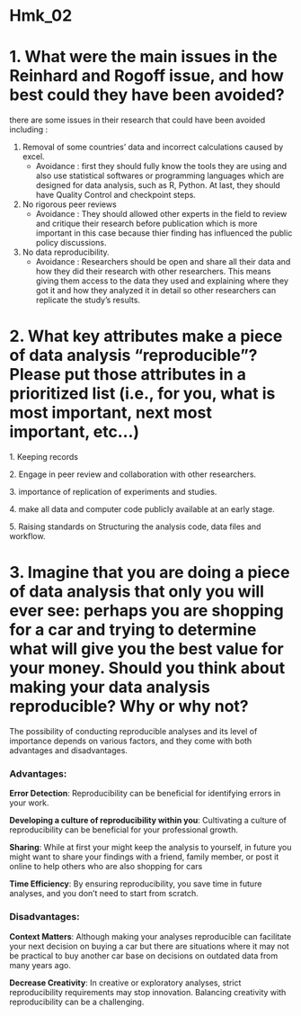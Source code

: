 Hmk_02
================

# 1. What were the main issues in the Reinhard and Rogoff issue, and how best could they have been avoided?

there are some issues in their research that could have been avoided
including :

1.  Removal of some countries’ data and incorrect calculations caused by
    excel.
    - Avoidance : first they should fully know the tools they are using
      and also use statistical softwares or programming languages which
      are designed for data analysis, such as R, Python. At last, they
      should have Quality Control and checkpoint steps.
2.  No rigorous peer reviews
    - Avoidance : They should allowed other experts in the field to
      review and critique their research before publication which is
      more important in this case because thier finding has influenced
      the public policy discussions.
3.  No data reproducibility.
    - Avoidance : Researchers should be open and share all their data
      and how they did their research with other researchers. This means
      giving them access to the data they used and explaining where they
      got it and how they analyzed it in detail so other researchers can
      replicate the study’s results.

# 2. What key attributes make a piece of data analysis “reproducible”? Please put those attributes in a prioritized list (i.e., for you, what is most important, next most important, etc…)

1\. Keeping records

2\. Engage in peer review and collaboration with other researchers.

3\. importance of replication of experiments and studies.

4\. make all data and computer code publicly available at an early
stage.

5\. Raising standards on Structuring the analysis code, data files and
workflow.

# 3. Imagine that you are doing a piece of data analysis that only you will ever see: perhaps you are shopping for a car and trying to determine what will give you the best value for your money. Should you think about making your data analysis reproducible? Why or why not?

The possibility of conducting reproducible analyses and its level of
importance depends on various factors, and they come with both
advantages and disadvantages.

### Advantages:

**Error Detection**: Reproducibility can be beneficial for identifying
errors in your work.

**Developing a culture of reproducibility within you**: Cultivating a
culture of reproducibility can be beneficial for your professional
growth.

**Sharing**: While at first your might keep the analysis to yourself, in
future you might want to share your findings with a friend, family
member, or post it online to help others who are also shopping for cars

**Time Efficiency**: By ensuring reproducibility, you save time in
future analyses, and you don’t need to start from scratch.

### Disadvantages:

**Context Matters**: Although making your analyses reproducible can
facilitate your next decision on buying a car but there are situations
where it may not be practical to buy another car base on decisions on
outdated data from many years ago.

**Decrease Creativity**: In creative or exploratory analyses, strict
reproducibility requirements may stop innovation. Balancing creativity
with reproducibility can be a challenging.
